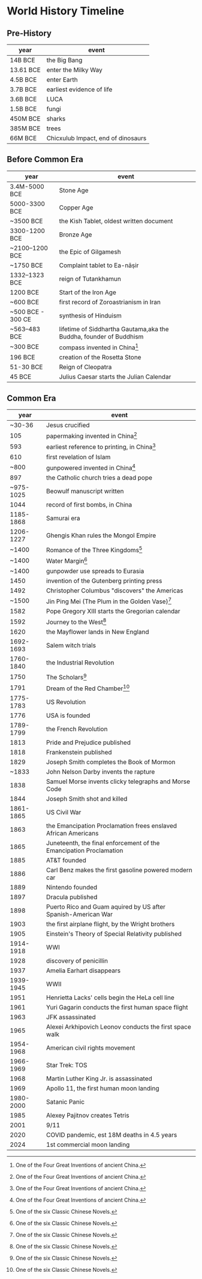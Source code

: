 # World History Timeline

## Pre-History

year|event
---|-------
14B BCE|the Big Bang
13.61 BCE|enter the Milky Way
4.5B BCE|enter Earth
3.7B BCE|earliest evidence of life
3.6B BCE|LUCA
1.5B BCE|fungi
450M BCE|sharks
385M BCE|trees
66M BCE|Chicxulub Impact, end of dinosaurs

## Before Common Era

year|event
---|-------
3.4M-5000 BCE|Stone Age
5000-3300 BCE|Copper Age
~3500 BCE|the Kish Tablet, oldest written document
3300-1200 BCE|Bronze Age
~2100–1200 BCE|the Epic of Gilgamesh
~1750 BCE|Complaint tablet to Ea-nāṣir
1332–1323 BCE|reign of Tutankhamun
1200 BCE|Start of the Iron Age
~600 BCE|first record of Zoroastrianism in Iran
~500 BCE - 300 CE |synthesis of Hinduism
~563–483 BCE|lifetime of Siddhartha Gautama,aka the Buddha, founder of Buddhism
~300 BCE|compass invented in China[^fourgreat]
196 BCE|creation of the Rosetta Stone
51-30 BCE|Reign of Cleopatra
45 BCE|Julius Caesar starts the Julian Calendar

## Common Era

year|event
---|-------
~30-36|Jesus crucified
105|papermaking invented in China[^fourgreat]
593|earliest reference to printing, in China[^fourgreat]
610|first revelation of Islam
~800|gunpowered invented in China[^fourgreat]
897|the Catholic church tries a dead pope
~975-1025|Beowulf manuscript written
1044|record of first bombs, in China
1185-1868|Samurai era
1206-1227|Ghengis Khan rules the Mongol Empire
~1400|Romance of the Three Kingdoms[^sixnovels]
~1400|Water Margin[^sixnovels]
~1400|gunpowder use spreads to Eurasia
1450|invention of the Gutenberg printing press
1492|Christopher Columbus "discovers" the Americas
~1500|Jin Ping Mei (The Plum in the Golden Vase)[^sixnovels]
1582|Pope Gregory XIII starts the Gregorian calendar
1592|Journey to the West[^sixnovels]
1620|the Mayflower lands in New England
1692-1693|Salem witch trials
1760-1840|the Industrial Revolution
1750|The Scholars[^sixnovels]
1791|Dream of the Red Chamber[^sixnovels]
1775-1783|US Revolution
1776|USA is founded
1789-1799|the French Revolution
1813|Pride and Prejudice published
1818|Frankenstein published
1829|Joseph Smith completes the Book of Mormon
~1833|John Nelson Darby invents the rapture
1838|Samuel Morse invents clicky telegraphs and Morse Code
1844|Joseph Smith shot and killed
1861-1865|US Civil War
1863|the Emancipation Proclamation frees enslaved African Americans
1865|Juneteenth, the final enforcement of the Emancipation Proclamation
1885|AT&T founded
1886|Carl Benz makes the first gasoline powered modern car
1889|Nintendo founded
1897|Dracula published
1898|Puerto Rico and Guam aquired by US after Spanish-American War
1903|the first airplane flight, by the Wright brothers
1905|Einstein's Theory of Special Relativity published
1914-1918|WWI
1928|discovery of penicillin
1937|Amelia Earhart disappears
1939-1945|WWII
1951|Henrietta Lacks' cells begin the HeLa cell line
1961|Yuri Gagarin conducts the first human space flight
1963|JFK assassinated
1965|Alexei Arkhipovich Leonov conducts the first space walk
1954-1968|American civil rights movement
1966-1969|Star Trek: TOS
1968|Martin Luther King Jr. is assassinated
1969|Apollo 11, the first human moon landing
1980-2000|Satanic Panic
1985|Alexey Pajitnov creates Tetris
2001|9/11
2020|COVID pandemic, est 18M deaths in 4.5 years
2024|1st commercial moon landing

[^fourgreat]: One of the Four Great Inventions of ancient China.
[^sixnovels]: One of the six Classic Chinese Novels.
